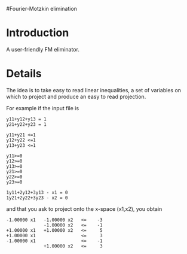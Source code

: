 #Fourier-Motzkin elimination

# Introduction #

A user-friendly FM eliminator.


# Details #

The idea is to take easy to read linear inequalities, a set of variables on which to project and produce an easy to read projection.

For example if the input file is
```
y11+y12+y13 = 1
y21+y22+y23 = 1

y11+y21 <=1
y12+y22 <=1
y13+y23 <=1

y11>=0
y12>=0
y13>=0
y21>=0
y22>=0
y23>=0

1y11+2y12+3y13 - x1 = 0
1y21+2y22+3y23 - x2 = 0
```
and that you ask to project onto the x-space (x1,x2), you obtain

```
-1.00000 x1   -1.00000 x2   <=    -3
              -1.00000 x2   <=    -1
+1.00000 x1   +1.00000 x2   <=     5
+1.00000 x1                 <=     3
-1.00000 x1                 <=    -1
              +1.00000 x2   <=     3
```